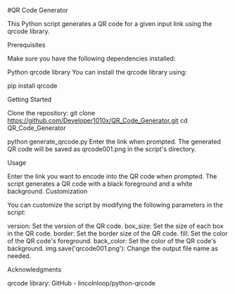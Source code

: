 #QR Code Generator

This Python script generates a QR code for a given input link using the qrcode library.

Prerequisites

Make sure you have the following dependencies installed:

Python
qrcode library
You can install the qrcode library using:


pip install qrcode

Getting Started

Clone the repository:
git clone https://github.com/Developer1010x/QR_Code_Generator.git
cd QR_Code_Generator

python generate_qrcode.py
Enter the link when prompted.
The generated QR code will be saved as qrcode001.png in the script's directory.

Usage

Enter the link you want to encode into the QR code when prompted.
The script generates a QR code with a black foreground and a white background.
Customization

You can customize the script by modifying the following parameters in the script:

version: Set the version of the QR code.
box_size: Set the size of each box in the QR code.
border: Set the border size of the QR code.
fill: Set the color of the QR code's foreground.
back_color: Set the color of the QR code's background.
img.save('qrcode001.png'): Change the output file name as needed.



Acknowledgments

qrcode library: GitHub - lincolnloop/python-qrcode
